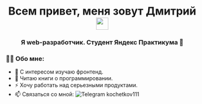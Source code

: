 <h1 align="center">Всем привет, меня зовут Дмитрий
<img src="https://github.com/blackcater/blackcater/raw/main/images/Hi.gif" height="32"/></h1>
<h3 align="center">Я web-разработчик. Студент Яндекс Практикума 🖤</h3>

### :man_technologist: Обо мне:
- :telescope: С интересом изучаю фронтенд.
- :seedling: Читаю книги о программировании.
- :zap: Хочу работать над серьезными продуктами.
- :mailbox: Связаться со мной: ![Telegram](https://img.shields.io/badge/Telegram-2CA5E0?style=for-the-badge&logo=telegram&logoColor=white) kochetkov111

